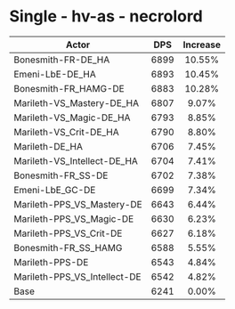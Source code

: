 # Single - hv-as - necrolord
| Actor | DPS | Increase |
|---|:---:|:---:|
|Bonesmith-FR-DE_HA|6899|10.55%|
|Emeni-LbE-DE_HA|6893|10.45%|
|Bonesmith-FR_HAMG-DE|6883|10.28%|
|Marileth-VS_Mastery-DE_HA|6807|9.07%|
|Marileth-VS_Magic-DE_HA|6793|8.85%|
|Marileth-VS_Crit-DE_HA|6790|8.80%|
|Marileth-DE_HA|6706|7.45%|
|Marileth-VS_Intellect-DE_HA|6704|7.41%|
|Bonesmith-FR_SS-DE|6702|7.38%|
|Emeni-LbE_GC-DE|6699|7.34%|
|Marileth-PPS_VS_Mastery-DE|6643|6.44%|
|Marileth-PPS_VS_Magic-DE|6630|6.23%|
|Marileth-PPS_VS_Crit-DE|6627|6.18%|
|Bonesmith-FR_SS_HAMG|6588|5.55%|
|Marileth-PPS-DE|6543|4.84%|
|Marileth-PPS_VS_Intellect-DE|6542|4.82%|
|Base|6241|0.00%|
